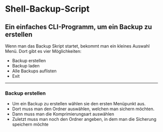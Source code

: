 # Shell-Backup-Script


<h2>Ein einfaches CLI-Programm, um ein Backup zu erstellen</h2>

Wenn man das Backup Skript startet, bekommt man ein kleines Auswahl Menü. Dort gibt es vier Möglichkeiten:

- Backup erstellen
- Backup laden
- Alle Backups auflisten
- Exit

<hr>

<h3>Backup erstellen</h3>

- Um ein Backup zu erstellen wählen sie den ersten Menüpunkt aus.
- Dort muss man den Ordner auswählen, welchen man sichern möchten.
- Dann muss man die Komprimierungsart auswählen
- Zuletzt muss man noch den Ordner angeben, in dem man die Sicherung speichern möchte


